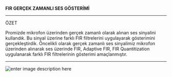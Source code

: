 **FIR GERÇEK ZAMANLI SES GÖSTERİMİ** 


----------


ÖZET

Promizde mikrofon üzerinden gerçek zamanlı olarak alınan ses sinyalini kullandık. Bu sinyal üzerine farklı FIR filtrelerini uygulayarak gösterimini gerçekleştirdik. Öncelikli olarak gerçek zamanlı ses sinyalimiz mikrofon üzerinden alınarak ses üzerinde FIR, Adaptive FIR, FIR Quantitization uygulanarak farklı FIR filtrelerinin gösterimi amaçlanmıştır. 


----------
![enter image description here](http://seyfullahuysal.com/wp-content/uploads/2016/12/sayisal_filtre1-1024x626.png)